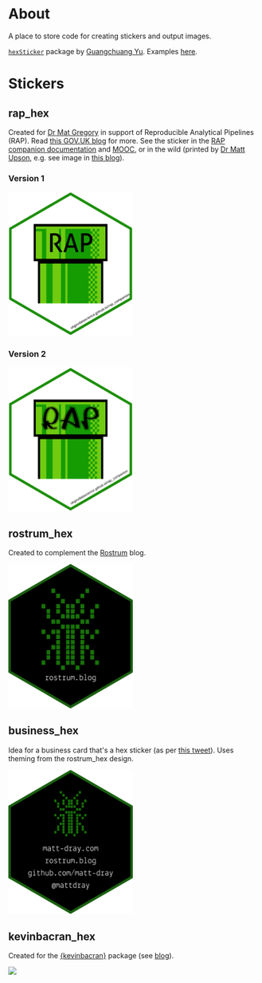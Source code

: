 # About

A place to store code for creating stickers and output images.

[`hexSticker`](https://github.com/GuangchuangYu/hexSticker) package by [Guangchuang Yu](https://github.com/GuangchuangYu). Examples [here](http://hexb.in).

# Stickers

## rap_hex

Created for [Dr Mat Gregory](https://github.com/mammykins) in support of Reproducible Analytical Pipelines (RAP). Read [this GOV.UK blog](https://dataingovernment.blog.gov.uk/2017/03/27/reproducible-analytical-pipeline/) for more. See the sticker in the [RAP companion documentation](https://github.com/ukgovdatascience/rap_companion) and [MOOC](https://www.udemy.com/reproducible-analytical-pipelines/), or in the wild (printed by [Dr Matt Upson](https://github.com/ivyleavedtoadflax), e.g. see image in [this blog](https://dataingovernment.blog.gov.uk/2017/11/27/transforming-the-process-of-producing-official-statistics/)).

### Version 1

<img src="output/rap_hex.png" width=250>

### Version 2

<img src="output/rap_v2_hex.png" width=250>

## rostrum_hex

Created to complement the [Rostrum](https://www.rostrum.blog) blog.

<img src="output/rostrum_hex.png" width=250>

## business_hex

Idea for a business card that's a hex sticker (as per [this tweet](https://twitter.com/mattdray/status/923837532789526528)). Uses theming from the rostrum_hex design.

<img src="output/business_hex.png" width=250>

## kevinbacran_hex

Created for the [{kevinbacran}](https://matt-dray.github.io/kevinbacran/) package (see [blog](https://www.rostrum.blog/2019/02/27/hadley-number/)).

<img src="output/kevnibacran_hex.png" width=250>